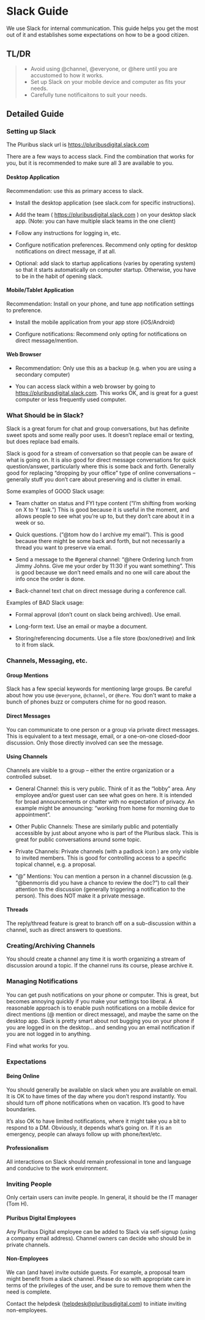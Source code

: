 # Slack Guide

We use Slack for internal communication. This guide helps you get the most out of it and establishes some expectations on how to be a good citizen.

## TL/DR

> * Avoid using @channel, @everyone, or @here until you are accustomed to how it works.
> * Set up Slack on your mobile device and computer as fits your needs.
> * Carefully tune notificaitons to suit your needs.

## Detailed Guide

### Setting up Slack 

The Pluribus slack url is https://pluribusdigital.slack.com  

There are a few ways to access slack. Find the combination that works for you, but it is recommended to make sure all 3 are available to you. 

#### Desktop Application 

Recommendation: use this as primary access to slack. 

* Install the desktop application (see slack.com for specific instructions). 

* Add the team ( https://pluribusdigital.slack.com ) on your desktop slack app. (Note: you can have multiple slack teams in the one client) 

* Follow any instructions for logging in, etc. 

* Configure notification preferences. Recommend only opting for desktop notifications on direct message, if at all. 

* Optional: add slack to startup applications (varies by operating system) so that it starts automatically on computer startup. Otherwise, you have to be in the habit of opening slack. 

#### Mobile/Tablet Application 

Recommendation: Install on your phone, and tune app notification settings to preference. 

* Install the mobile application from your app store (iOS/Android) 

* Configure notifications: Recommend only opting for notifications on direct message/mention.  

#### Web Browser 

* Recommendation: Only use this as a backup (e.g. when you are using a secondary computer) 

* You can access slack within a web browser by going to https://pluribusdigital.slack.com. This works OK, and is great for a guest computer or less frequently used computer. 

### What Should be in Slack? 

Slack is a great forum for chat and group conversations, but has definite sweet spots and some really poor uses. It doesn’t replace email or texting, but does replace bad emails. 

Slack is good for a stream of conversation so that people can be aware of what is going on. It is also good for direct message conversations for quick question/answer, particularly where this is some back and forth. Generally good for replacing “dropping by your office” type of online conversations – generally stuff you don’t care about preserving and is clutter in email. 

Some examples of GOOD Slack usage: 

* Team chatter on status and FYI type content (“I’m shifting from working on X to Y task.”) This is good because it is useful in the moment, and allows people to see what you’re up to, but they don’t care about it in a week or so. 

* Quick questions. (“@tom how do I archive my email”). This is good because there might be some back and forth, but not necessarily a thread you want to preserve via email.  

* Send a message to the #general channel: “@here Ordering lunch from Jimmy Johns. Give me your order by 11:30 if you want something”. This is good because we don’t need emails and no one will care about the info once the order is done. 

* Back-channel text chat on direct message during a conference call. 

Examples of BAD Slack usage: 

* Formal approval (don’t count on slack being archived). Use email. 

* Long-form text. Use an email or maybe a document. 

* Storing/referencing documents. Use a file store (box/onedrive) and link to it from slack. 

### Channels, Messaging, etc. 

#### Group Mentions

Slack has a few special keywords for mentioning large groups. Be careful about how you use `@everyone`, `@channel`, or `@here`. You don't want to make a bunch of phones buzz or computers chime for no good reason.

#### Direct Messages 

You can communicate to one person or a group via private direct messages. This is equivalent to a text message, email, or a one-on-one closed-door discussion. Only those directly involved can see the message. 

#### Using Channels 

Channels are visible to a group – either the entire organization or a controlled subset.  

* General Channel: this is very public. Think of it as the “lobby” area. Any employee and/or guest user can see what goes on here. It is intended for broad announcements or chatter with no expectation of privacy. An example might be announcing: “working from home for morning due to appointment”. 

* Other Public Channels: These are similarly public and potentially accessible by just about anyone who is part of the Pluribus slack. This is great for public conversations around some topic. 

* Private Channels: Private channels (with a padlock icon ) are only visible to invited members. This is good for controlling access to a specific topical channel, e.g. a proposal. 

* “@” Mentions: You can mention a person in a channel discussion (e.g. “@benmorris did you have a chance to review the doc?”) to call their attention to the discussion (generally triggering a notification to the person). This does NOT make it a private message. 

#### Threads 

The reply/thread feature is great to branch off on a sub-discussion within a channel, such as direct answers to questions. 

### Creating/Archiving Channels 

You should create a channel any time it is worth organizing a stream of discussion around a topic. If the channel runs its course, please archive it. 

### Managing Notifications 

You can get push notifications on your phone or computer. This is great, but becomes annoying quickly if you make your settings too liberal. A reasonable approach is to enable push notifications on a mobile device for direct mentions (@ mention or direct message), and maybe the same on the desktop app. Slack is pretty smart about not bugging you on your phone if you are logged in on the desktop… and sending you an email notification if you are not logged in to anything.  

Find what works for you. 

### Expectations 

#### Being Online

You should generally be available on slack when you are available on email. It is OK to have times of the day where you don’t respond instantly. You should turn off phone notifications when on vacation. It’s good to have boundaries. 

It’s also OK to have limited notifications, where it might take you a bit to respond to a DM. Obviously, it depends what’s going on. If it is an emergency, people can always follow up with phone/text/etc. 

#### Professionalism

All interactions on Slack should remain professional in tone and language and conducive to the work environment.  

### Inviting People 

Only certain users can invite people. In general, it should be the IT manager (Tom H).

#### Pluribus Digital Employees 

Any Pluribus Digital employee can be added to Slack via self-signup (using a company email address). Channel owners can decide who should be in private channels. 

#### Non-Employees 

We can (and have) invite outside guests. For example, a proposal team might benefit from a slack channel. Please do so with appropriate care in terms of the privileges of the user, and be sure to remove them when the need is complete. 

Contact the helpdesk (helpdesk@pluribusdigital.com) to initiate inviting non-employees.


